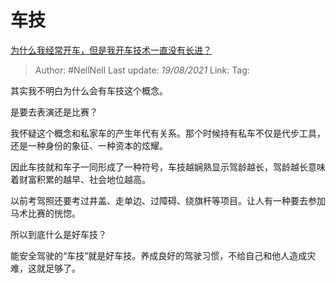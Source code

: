 # 车技
[为什么我经常开车，但是我开车技术一直没有长进？](https://www.zhihu.com/question/281765810/answer/1764780695)

> Author: #NellNell 
> Last update: *19/08/2021* 
> Link:
> Tag:  

其实我不明白为什么会有车技这个概念。

是要去表演还是比赛？

我怀疑这个概念和私家车的产生年代有关系。那个时候持有私车不仅是代步工具，还是一种身份的象征、一种资本的炫耀。

因此车技就和车子一同形成了一种符号，车技越娴熟显示驾龄越长，驾龄越长意味着财富积累的越早、社会地位越高。

以前考驾照还要考过井盖、走单边、过障碍、绕旗杆等项目。让人有一种要去参加马术比赛的恍惚。

所以到底什么是好车技？

能安全驾驶的“车技”就是好车技。养成良好的驾驶习惯，不给自己和他人造成灾难，这就足够了。

  
  


